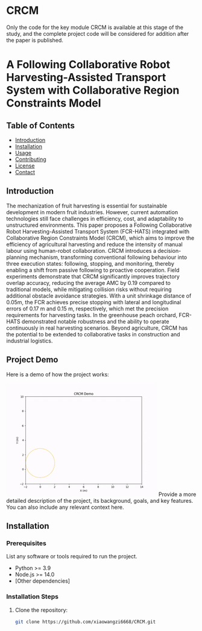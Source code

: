 # CRCM
 Only the code for the key module CRCM is available at this stage of the study, and the complete project code will be considered for addition after the paper is published.
# A Following Collaborative Robot Harvesting-Assisted Transport System with Collaborative Region Constraints Model  

## Table of Contents

- [Introduction](#introduction)
- [Installation](#installation)
- [Usage](#usage)
- [Contributing](#contributing)
- [License](#license)
- [Contact](#contact)

## Introduction
The mechanization of fruit harvesting is essential for sustainable development in modern fruit industries. However, current automation technologies still face challenges in efficiency, cost, and adaptability to unstructured environments. This paper proposes a Following Collaborative Robot Harvesting-Assisted Transport System (FCR-HATS) integrated with Collaborative Region Constraints Model (CRCM), which aims to improve the efficiency of agricultural harvesting and reduce the intensity of manual labour using human-robot collaboration. CRCM introduces a decision-planning mechanism, transforming conventional following behaviour into three execution states: following, stopping, and monitoring, thereby enabling a shift from passive following to proactive cooperation. Field experiments demonstrate that CRCM significantly improves trajectory overlap accuracy, reducing the average AMC by 0.19 compared to traditional models, while mitigating collision risks without requiring additional obstacle avoidance strategies. With a unit shrinkage distance of 0.05m, the FCR achieves precise stopping with lateral and longitudinal errors of 0.17 m and 0.15 m, respectively, which met the precision requirements for harvesting tasks. In the greenhouse peach orchard, FCR-HATS demonstrated notable robustness and the ability to operate continuously in real harvesting scenarios. Beyond agriculture, CRCM has the potential to be extended to collaborative tasks in construction and industrial logistics.
## Project Demo

Here is a demo of how the project works:

![Demo GIF](CRCM.gif)
Provide a more detailed description of the project, its background, goals, and key features. You can also include any relevant context here.

## Installation

### Prerequisites

List any software or tools required to run the project.

- Python >= 3.9
- Node.js >= 14.0
- [Other dependencies]

### Installation Steps

1. Clone the repository:
   ```bash
   git clone https://github.com/xiaowangzi6668/CRCM.git
